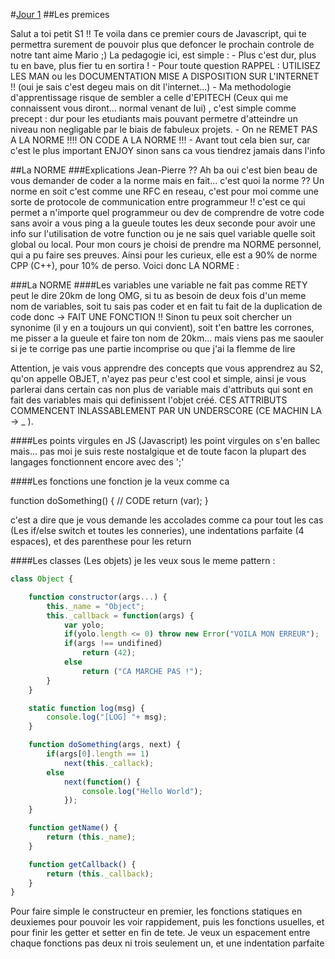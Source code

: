 #[Jour 1](http://www.youtube.com/watch?v=9_4lxnUyJLE)
##Les premices

Salut a toi petit S1 !! Te voila dans ce premier cours de Javascript, qui te permettra surement de pouvoir plus que defoncer le prochain controle de notre tant aime Mario ;)
La pedagogie ici, est simple : 
	- Plus c'est dur, plus tu en bave, plus fier tu en sortira !
	- Pour toute question RAPPEL : UTILISEZ LES MAN ou les DOCUMENTATION MISE A DISPOSITION SUR L'INTERNET !! (oui je sais c'est degeu mais on dit l'internet...)
	- Ma methodologie d'apprentissage risque de sembler a celle d'EPITECH (Ceux qui me connaissent vous diront... normal venant de lui) , c'est simple comme precept : dur pour les etudiants mais pouvant permetre d'atteindre un niveau non negligable par le biais de fabuleux projets.
	- On ne REMET PAS A LA NORME !!!! ON CODE A LA NORME !!!
	- Avant tout cela bien sur, car c'est le plus important ENJOY sinon sans ca vous tiendrez jamais dans l'info

##La NORME
###Explications Jean-Pierre ??
Ah ba oui c'est bien beau de vous demander de coder a la norme mais en fait... c'est quoi la norme ??
Un norme en soit c'est comme une RFC en reseau, c'est pour moi comme une sorte de protocole de communication entre programmeur !! c'est ce qui permet a n'importe quel programmeur ou dev de comprendre de votre code sans avoir a vous ping a la gueule toutes les deux seconde pour avoir une info sur l'utilisation de votre function ou je ne sais quel variable quelle soit global ou local.
Pour mon cours je choisi de prendre ma NORME personnel, qui a pu faire ses preuves. Ainsi pour les curieux, elle est a 90% de norme CPP (C++), pour 10% de perso.
Voici donc LA NORME :

###La NORME
####Les variables
une variable ne fait pas comme RETY peut le dire 20km de long OMG, si tu as besoin de deux fois d'un meme nom de variables, soit tu sais pas coder et en fait tu fait de la duplication de code donc -> FAIT UNE FONCTION !! Sinon tu peux soit chercher un synonime (il y en a toujours un qui convient), soit t'en battre les corrones, me pisser a la gueule et faire ton nom de 20km... mais viens pas me saouler si je te corrige pas une partie incomprise ou que j'ai la flemme de lire

Attention, je vais vous apprendre des concepts que vous apprendrez au S2, qu'on appelle OBJET, n'ayez pas peur c'est cool et simple, ainsi je vous parlerai dans certain cas non plus de variable mais d'attributs qui sont en fait des variables mais qui definissent l'objet créé. CES ATTRIBUTS COMMENCENT INLASSABLEMENT PAR UN UNDERSCORE (CE MACHIN LA -> _ ).

####Les points virgules
en JS (Javascript) les point virgules on s'en ballec mais... pas moi je suis reste nostalgique et de toute facon la plupart des langages fonctionnent encore avec des ';'

####Les fonctions
une fonction je la veux comme ca

function doSomething() {
	// CODE
	return (var);
}

c'est a dire que je vous demande les accolades comme ca pour tout les cas (Les if/else switch et toutes les conneries), une indentations parfaite (4 espaces), et des parenthese pour les return 

####Les classes (Les objets)
je les veux sous le meme pattern :
```javascript
class Object {

	function constructor(args...) {
		this._name = "Object";
		this._callback = function(args) {
			var yolo;
			if(yolo.length <= 0) throw new Error("VOILA MON ERREUR");
			if(args !== undifined)
				return (42);
			else 
				return ("CA MARCHE PAS !");
		}
	}

	static function log(msg) {
		console.log("[LOG] "+ msg);
	} 

	function doSomething(args, next) {
		if(args[0].length == 1) 
			next(this._callack);
		else
			next(function() {
				console.log("Hello World");
			});
	}

	function getName() {
		return (this._name);
	}

	function getCallback() {
		return (this._callback);
	}
}
```

Pour faire simple le constructeur en premier, les fonctions statiques en deuxiemes pour pouvoir les voir rappidement, puis les fonctions usuelles, et pour finir les getter et setter en fin de tete.
Je veux un espacement entre chaque fonctions pas deux ni trois seulement un, et une indentation parfaite